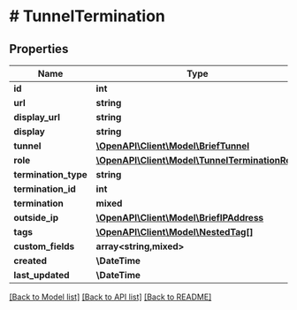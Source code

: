 # # TunnelTermination

## Properties

Name | Type | Description | Notes
------------ | ------------- | ------------- | -------------
**id** | **int** |  | [readonly]
**url** | **string** |  | [readonly]
**display_url** | **string** |  | [readonly]
**display** | **string** |  | [readonly]
**tunnel** | [**\OpenAPI\Client\Model\BriefTunnel**](BriefTunnel.md) |  |
**role** | [**\OpenAPI\Client\Model\TunnelTerminationRole**](TunnelTerminationRole.md) |  |
**termination_type** | **string** |  |
**termination_id** | **int** |  |
**termination** | **mixed** |  | [readonly]
**outside_ip** | [**\OpenAPI\Client\Model\BriefIPAddress**](BriefIPAddress.md) |  | [optional]
**tags** | [**\OpenAPI\Client\Model\NestedTag[]**](NestedTag.md) |  | [optional]
**custom_fields** | **array<string,mixed>** |  | [optional]
**created** | **\DateTime** |  | [readonly]
**last_updated** | **\DateTime** |  | [readonly]

[[Back to Model list]](../../README.md#models) [[Back to API list]](../../README.md#endpoints) [[Back to README]](../../README.md)
